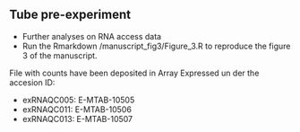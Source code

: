 ## Tube pre-experiment
- Further analyses on RNA access data
- Run the Rmarkdown /manuscript_fig3/Figure_3.R to reproduce the figure 3 of the manuscript. 

File with counts have been deposited in Array Expressed un der the accesion ID: 
- exRNAQC005: E-MTAB-10505
- exRNAQC011: E-MTAB-10506
- exRNAQC013: E-MTAB-10507


